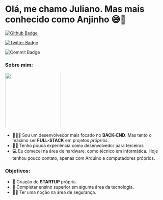 # Olá, me chamo Juliano. Mas mais conhecido como Anjinho 😅🚀
[![Github Badge](https://img.shields.io/badge/-Github-000?style=flat-square&logo=Github&logoColor=white&link=https://github.com/Anjinhuh)](https://github.com/Anjinhuh)

[![Twitter Badge](https://img.shields.io/badge/-Twitter-1ca0f1?style=flat-square&labelColor=1ca0f1&logo=twitter&logoColor=white&link=https://twitter.com/JubisG)](https://twitter.com/JubisG)

![Commit Badge](https://img.shields.io/github/commit-activity/m/Anjinhuh/currency-website)






### Sobre mim: 
<img src="https://instagram.fsdu7-1.fna.fbcdn.net/v/t51.2885-15/e35/118651817_313385289916555_2610477905036362042_n.jpg?_nc_ht=instagram.fsdu7-1.fna.fbcdn.net&_nc_cat=107&_nc_ohc=m3SBugM0-JkAX9PwlLK&edm=AP_V10EBAAAA&ccb=7-4&oh=f67027b704e9ff8efd223cd4ab7cbe72&oe=60F275FB&_nc_sid=4f375e" width="180" height="180"/>

- 👨🏼‍🏫 Sou um desenvolvedor mais focado no **BACK-END**. Mas tento o máximo ser **FULL-STACK** em projetos _próprios_.
- ✍🏼 Tenho pouca experiência como desenvolvedor para terceiros
- 💻 Eu comecei na área de hardware, como técnico em informática. Hoje tenhou pouco contato, apenas com Arduino e computadores próprios.
### Objetivos: 

- 🦾 Criação de **STARTUP** própria.
- 🧠 Completar ensino superior em alguma área da tecnologia.
- 🧑‍💻 Ter uma noção na área de segurança.
